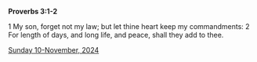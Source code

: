 **Proverbs 3:1-2**

1 My son, forget not my law; but let thine heart keep my commandments: 2 For length of days, and long life, and peace, shall they add to thee.

[Sunday 10-November, 2024](https://getbible.life/kjv/Proverbs/3/1-2)
